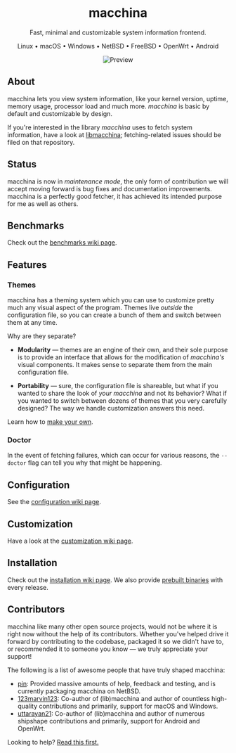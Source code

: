 <div align="center">
<h1>macchina</h1>

Fast, minimal and customizable system information frontend.

Linux • macOS • Windows • NetBSD • FreeBSD • OpenWrt • Android

<img src="assets/preview.png" alt="Preview" />
</div>

## About

macchina lets you view system information, like your kernel version,
uptime, memory usage, processor load and much more. _macchina_ is basic
by default and customizable by design.

If you're interested in the library _macchina_ uses to fetch system
information, have a look at [libmacchina][libmacchina]; fetching-related
issues should be filed on that repository.

## Status

macchina is now in *maintenance mode*, the only form of contribution we
will accept moving forward is bug fixes and documentation
improvements. macchina is a perfectly good fetcher, it has achieved its
intended purpose for me as well as others.

## Benchmarks

Check out the [benchmarks wiki page](https://github.com/Macchina-CLI/macchina/wiki/Benchmarks).

## Features

### Themes

macchina has a theming system which you can use to customize pretty much
any visual aspect of the program. Themes live *outside* the
configuration file, so you can create a bunch of them and switch between
them at any time.

Why are they separate?

- **Modularity** — themes are an engine of their own, and their sole purpose is
  to provide an interface that allows for the modification of _macchina's_
  visual components. It makes sense to separate them from the main
  configuration file.

- **Portability** — sure, the configuration file is shareable, but what if you
  wanted to share the look of _your macchina_ and not its behavior? What if you
  wanted to switch between dozens of themes that you very carefully designed?
  The way we handle customization answers this need.

Learn how to [make your own](#customization).

### Doctor

In the event of fetching failures, which can occur for various reasons,
the `--doctor` flag can tell you why that might be happening.

## Configuration

See the [configuration wiki page][configuration].

## Customization

Have a look at the [customization wiki page][customization].

## Installation

Check out the [installation wiki page][installation].  We also provide
[prebuilt binaries][releases] with every release.

## Contributors

macchina like many other open source projects, would not be where it is
right now without the help of its contributors. Whether you've helped
drive it forward by contributing to the codebase, packaged it so we
didn't have to, or recommended it to someone you know — we truly
appreciate your support!

The following is a list of awesome people that have truly shaped macchina:
- [pin](https://pkgsrc.se/bbmaint.php?maint=pin@NetBSD.org): Provided
  massive amounts of help, feedback and testing, and is currently
  packaging macchina on NetBSD.
- [123marvin123](https://github.com/123marvin123): Co-author of (lib)macchina and
  author of countless high-quality contributions and primarily, support for
  macOS and Windows.
- [uttarayan21](https://github.com/uttarayan21): Co-author of
  (lib)macchina and author of numerous shipshape contributions and
  primarily, support for Android and OpenWrt.

Looking to help? [Read this first.][contributing]

[libmacchina]: https://github.com/Macchina-CLI/libmacchina
[releases]: https://github.com/Macchina-CLI/macchina/releases
[installation]: https://github.com/Macchina-CLI/macchina/wiki/Installation
[configuration]: https://github.com/Macchina-CLI/macchina/wiki/Configuration
[customization]: https://github.com/Macchina-CLI/macchina/wiki/Customization
[contributing]: .github/CONTRIBUTING.md
